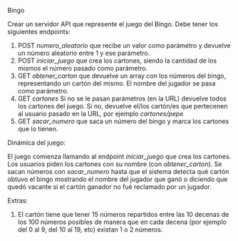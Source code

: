 Bingo

Crear un servidor API que represente el juego del Bingo.
Debe tener los siguientes endpoints:

1) POST *numero_aleatorio* que recibe un valor como parámetro y devuelve un número aleatorio entre 1 y ese parámetro.
3) POST *iniciar_juego* que crea los cartones, siendo la cantidad de los mismos el número pasado como parámetro.
2) GET *obtener_carton* que devuelve un array con los números del bingo, representando un cartón del mismo. El nombre del jugador se pasa como parámetro.
4) GET *cartones* Si no se le pasan parámetros (en la URL) devuelve todos los cartones del juego. Si no, devuelve el/los cartón/es que pertecenen al usuario pasado en la URL, por ejemplo *cartones/pepe*
5) GET *sacar_numero* que saca un número del bingo y marca los cartones que lo tienen.

Dinámica del juego:

El juego comienza llamando al endpoint *iniciar_juego* que crea los cartones.
Los usuarios piden los cartones con su nombre (con *obtener_carton*).
Se sacan números con *sacar_numero* hasta que el sistema detecta qué cartón obtuvo el bingo mostrando el nombre del jugador que ganó o diciendo que quedó vacante si el cartón ganador no fué reclamado por un jugador.

Extras:
1) El cartón tiene que tener 15 números repartidos entre las 10 decenas de los 100 números posibles de manera que en cada decena (por ejemplo del 0 al 9, del 10 al 19, etc) existan 1 o 2 números.